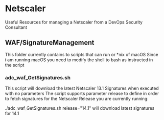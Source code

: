 # Netscaler
Useful Resources for managing a Netscaler from a DevOps Security Consultant


## WAF/SignatureManagement

This folder currently contains to scripts that can run or *nix of macOS
Since i am running macOS you need to modify the shell to bash as instructed in the script

### adc_waf_GetSignatures.sh
This script will download the latest Netscaler 13.1 Signatures when executed with no parameters
The script supports parameter release to define in order to fetch signatures for the Netscaler Release 
you are currently running

./adc_waf_GetSignatures.sh release="14.1" will download latest signatures for 14.1

